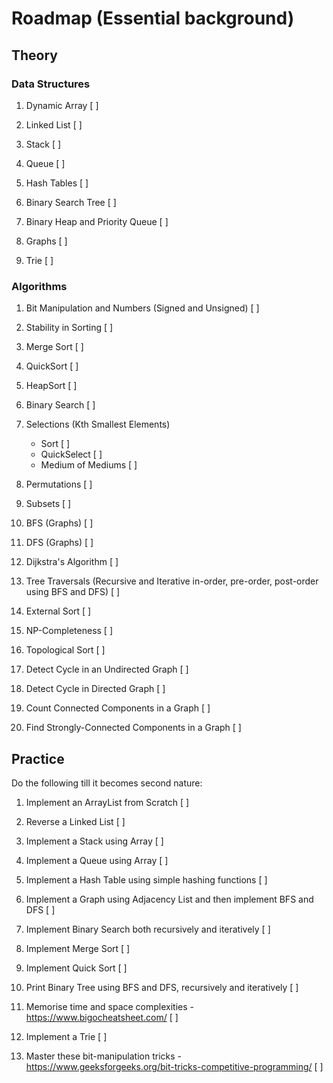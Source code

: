 # Roadmap (Essential background)

## Theory

### Data Structures

  1. Dynamic Array [ ]

  2. Linked List [ ]

  3. Stack [ ]

  4. Queue [ ]

  5. Hash Tables [ ]

  6. Binary Search Tree [ ]

  7. Binary Heap and Priority Queue [ ]

  8. Graphs [ ]

  9. Trie [ ]


### Algorithms

  1. Bit Manipulation and Numbers (Signed and Unsigned) [ ]

  2. Stability in Sorting [ ]

  3. Merge Sort [ ]

  4. QuickSort [ ]

  5. HeapSort [ ] 

  6. Binary Search [ ]

  7. Selections (Kth Smallest Elements)
      - Sort [ ]
      - QuickSelect [ ]
      - Medium of Mediums [ ]

  8. Permutations [ ]

  9. Subsets [ ]

  10. BFS (Graphs) [ ]

  11. DFS (Graphs) [ ]

  12. Dijkstra's Algorithm [ ]

  13. Tree Traversals (Recursive and Iterative in-order, pre-order, post-order using BFS and DFS) [ ]

  14. External Sort [ ]

  15. NP-Completeness [ ]

  16. Topological Sort [ ]

  17. Detect Cycle in an Undirected Graph [ ]

  18. Detect Cycle in Directed Graph [ ]

  19. Count Connected Components in a Graph [ ]

  20. Find Strongly-Connected Components in a Graph [ ]



## Practice

Do the following till it becomes second nature:

  1. Implement an ArrayList from Scratch [ ]

  2. Reverse a Linked List [ ]

  3. Implement a Stack using Array [ ]

  4. Implement a Queue using Array [ ]

  5. Implement a Hash Table using simple hashing functions [ ]

  6. Implement a Graph using Adjacency List and then implement BFS and DFS [ ]

  7. Implement Binary Search both recursively and iteratively [ ]

  8. Implement Merge Sort  [ ]

  9. Implement Quick Sort [ ]

  10. Print Binary Tree using BFS and DFS, recursively and iteratively [ ]

  11. Memorise time and space complexities - https://www.bigocheatsheet.com/ [ ]

  12. Implement a Trie [ ]

  13. Master these bit-manipulation tricks - https://www.geeksforgeeks.org/bit-tricks-competitive-programming/ [ ]
